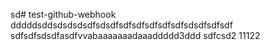 sd# test-github-webhook
dddddsddsdsdsdsdfsdsdfsdfsdfsdfsdfsdfsdsdfsdfsdf
sdfsdfsdsdfasdfvvabaaaaaaadaaaddddd3ddd
sdfcsd2
11122
